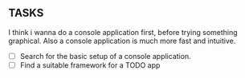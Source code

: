 ## TASKS

I think i wanna do a console application first, before trying something 
graphical. Also a console application is much more fast and intuitive.

- [ ] Search for the basic setup of a console application.
- [ ] Find a suitable framework for a TODO app
